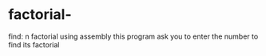 # factorial-
find: n factorial using assembly 
this program ask you to enter the number to find its factorial 
